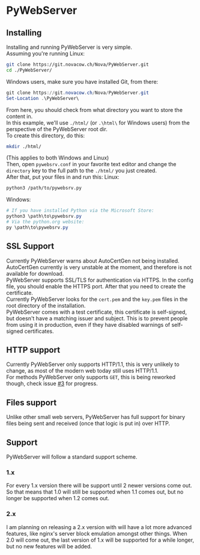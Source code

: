 # PyWebServer

## Installing
Installing and running PyWebServer is very simple.  
Assuming you're running Linux:
```bash
git clone https://git.novacow.ch/Nova/PyWebServer.git
cd ./PyWebServer/
```
Windows users, make sure you have installed Git, from there:
```powershell
git clone https://git.novacow.ch/Nova/PyWebServer.git
Set-Location .\PyWebServer\
```
From here, you should check from what directory you want to store the content in.  
In this example, we'll use `./html/` (or `.\html\` for Windows users) from the perspective of the PyWebServer root dir.  
To create this directory, do this:
```bash
mkdir ./html/
```
(This applies to both Windows and Linux)  
Then, open `pywebsrv.conf` in your favorite text editor and change the `directory` key to the full path to the `./html/` you just created.  
After that, put your files in and run this:
Linux:
```bash
python3 /path/to/pywebsrv.py
```
Windows:
```powershell
# If you have installed Python via the Microsoft Store:
python3 \path\to\pywebsrv.py
# Via the python.org website:
py \path\to\pywebsrv.py
```

## SSL Support
Currently PyWebServer warns about AutoCertGen not being installed. AutoCertGen currently is very unstable at the moment, and therefore is not available for download.  
PyWebServer supports SSL/TLS for authentication via HTTPS. In the config file, you should enable the HTTPS port. After that you need to create the certificate.  
Currently PyWebServer looks for the `cert.pem` and the `key.pem` files in the root directory of the installation.  
PyWebServer comes with a test certificate, this certificate is self-signed, but doesn't have a matching issuer and subject. This is to prevent people from using it in production, even if they have disabled warnings of self-signed certificates.  

## HTTP support
Currently PyWebServer only supports HTTP/1.1, this is very unlikely to change, as most of the modern web today still uses HTTP/1.1.  
For methods PyWebServer only supports `GET`, this is being reworked though, check issue [#3](https://git.novacow.ch/Nova/PyWebServer/issues/3) for progress.

## Files support
Unlike other small web servers, PyWebServer has full support for binary files being sent and received (once that logic is put in) over HTTP.

## Support
PyWebServer will follow a standard support scheme.
### 1.x
For every 1.x version there will be support until 2 newer versions come out.
So that means that 1.0 will still be supported when 1.1 comes out, but no longer be supported when 1.2 comes out.
### 2.x
I am planning on releasing a 2.x version with will have a lot more advanced features, like nginx's server block emulation amongst other things.
When 2.0 will come out, the last version of 1.x will be supported for a while longer, but no new features will be added.
